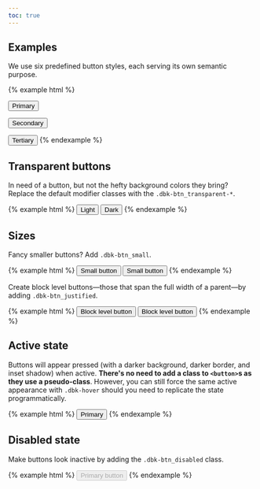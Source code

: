```yaml
---
toc: true
---
```


## Examples

We use six predefined button styles, each serving its own semantic purpose.

{% example html %}
<!-- Provides extra visual weight and identifies the primary action in a set of buttons -->
<button class="dbk-btn dbk-btn_primary">Primary</button>

<!-- Secondary, black button -->
<button class="dbk-btn dbk-btn_secondary">Secondary</button>

<!-- Indicates a tertiary action, whatever it is -->
<button class="dbk-btn dbk-btn_tertiary">Tertiary</button>
{% endexample %}

## Transparent buttons

In need of a button, but not the hefty background colors they bring? Replace the default modifier classes with the `.dbk-btn_transparent-*`.

{% example html %}
<button class="dbk-btn dbk-btn_transparent-light">Light</button>
<button class="dbk-btn dbk-btn_transparent-dark">Dark</button>
{% endexample %}

## Sizes

Fancy smaller buttons? Add `.dbk-btn_small`.

{% example html %}
<button class="dbk-btn dbk-btn_tertiary dbk-btn_small">Small button</button>
<button class="dbk-btn dbk-btn_secondary dbk-btn_small">Small button</button>
{% endexample %}

Create block level buttons—those that span the full width of a parent—by adding `.dbk-btn_justified`.

{% example html %}
<button class="dbk-btn dbk-btn_primary dbk-btn_justified">Block level button</button>
<button class="dbk-btn dbk-btn_secondary dbk-btn_justified">Block level button</button>
{% endexample %}

## Active state

Buttons will appear pressed (with a darker background, darker border, and inset shadow) when active. **There's no need to add a class to `<button>`s as they use a pseudo-class**. However, you can still force the same active appearance with `.dbk-hover` should you need to replicate the state programmatically.

{% example html %}
<button class="dbk-btn dbk-btn_primary dbk-hover">Primary</button>
{% endexample %}

## Disabled state

Make buttons look inactive by adding the `.dbk-btn_disabled` class.

{% example html %}
<button class="dbk-btn dbk-btn_primary dbk-btn_disabled" disabled>Primary button</button>
{% endexample %}
